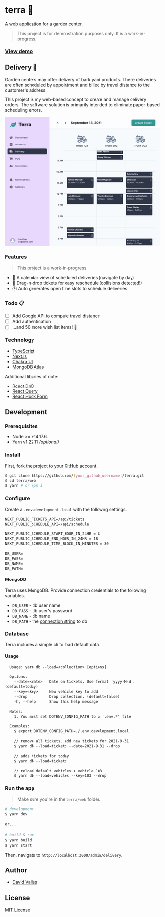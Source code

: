 # terra 🌱

A web application for a garden center.

> This project is for demonstration purposes only. It is a work-in-progress.

### [View demo](https://terra-demo.vercel.app/admin/delivery)

## Delivery 🚚

Garden centers may offer delivery of bark yard products. These deliveries are
often scheduled by appointment and billed by travel distance to the customer's
address.

This project is my web-based concept to create and manage delivery orders. The
software solution is primarily intended to eliminate paper-based scheduling
errors.

![screenshot of delivery website](./media/terra-delivery-01.png)

### Features

> This project is a work-in-progress

- 📅 A calendar view of scheduled deliveries (navigate by day)
- 🤩 Drag-n-drop tickets for easy reschedule (collisions detected!)
- 🕑 Auto generates open time slots to schedule deliveries

### Todo 📋

- [ ] Add Google API to compute travel distance
- [ ] Add authentication
- [ ] ...and 50 more wish list items! 🤪

### Technology

- [TypeScript](https://www.typescriptlang.org/)
- [Next.js](https://nextjs.org/)
- [Chakra UI](https://chakra-ui.com/)
- [MongoDB Atlas](https://www.mongodb.com/cloud/atlas)

Additional libaries of note:

- [React DnD](https://react-dnd.github.io/react-dnd/about)
- [React Query](https://react-query.tanstack.com/)
- [React Hook Form](https://react-hook-form.com/)

## Development

### Prerequisites

- Node >= v14.17.6.
- Yarn v1.22.11 _(optional)_

### Install

First, fork the project to your GitHub account.

```sh
$ git clone https://github.com/[your_github_username]/terra.git
$ cd terra/web
$ yarn # or npm i
```

### Configure

Create a `.env.development.local` with the followng settings.

```
NEXT_PUBLIC_TICKETS_API=/api/tickets
NEXT_PUBLIC_SCHEDULE_API=/api/schedule

NEXT_PUBLIC_SCHEDULE_START_HOUR_IN_24HR = 8
NEXT_PUBLIC_SCHEDULE_END_HOUR_IN_24HR = 18
NEXT_PUBLIC_SCHEDULE_TIME_BLOCK_IN_MINUTES = 30

DB_USER=
DB_PASS=
DB_NAME=
DB_PATH=
```

#### MongoDB

Terra uses MongoDB. Provide connection credentials to the following variables.

- `DB_USER` - db user name
- `DB_PASS` - db user's password
- `DB_NAME` - db name
- `DB_PATH` - the [connection string](https://docs.mongodb.com/manual/reference/connection-string/) to db

### Database

Terra includes a simple cli to load default data.

#### Usage

```
  Usage: yarn db --load=<collection> [options]

  Options:
    --date=<date>   Date on tickets. Use format 'yyyy-M-d'. (default=today)
    --key=<key>     New vehicle key to add.
    --drop          Drop collection. (default=false)
    -h, --help      Show this help message.

  Notes:
    1. You must set DOTENV_CONFIG_PATH to a '.env.*' file.

  Examples:
    $ export DOTENV_CONFIG_PATH=./.env.development.local

    // remove all tickets. add new tickets for 2021-9-31
    $ yarn db --load=tickets --date=2021-9-31 --drop

    // adds tickets for today
    $ yarn db --load=tickets

    // reload default vehicles + vehicle 103
    $ yarn db --load=vehicles --key=103 --drop

```

### Run the app

> Make sure you're in the `terra/web` folder.

```sh
# development
$ yarn dev

or...

# build & run
$ yarn build
$ yarn start
```

Then, navigate to `http://localhost:3000/admin/delivery`.

## Author

- [David Valles](https://dtjv.io)

## License

[MIT License](LICENSE)
